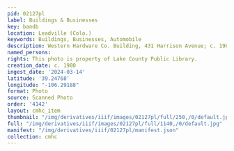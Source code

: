 ```yaml
---
pid: 02127pl
label: Buildings & Businesses
key: bandb
location: Leadville (Colo.)
keywords: Buildings, Businesses, Automobile
description: Western Hardware Co. Building, 431 Harrison Avenue; c. 1980
named_persons: 
rights: This photo is property of Lake County Public Library.
creation_date: c. 1980
ingest_date: '2024-03-14'
latitude: '39.24768'
longitude: "-106.29188"
format: Photo
source: Scanned Photo
order: '4142'
layout: cmhc_item
thumbnail: "/img/derivatives/iiif/images/02127pl/full/250,/0/default.jpg"
full: "/img/derivatives/iiif/images/02127pl/full/1140,/0/default.jpg"
manifest: "/img/derivatives/iiif/02127pl/manifest.json"
collection: cmhc
---
```

